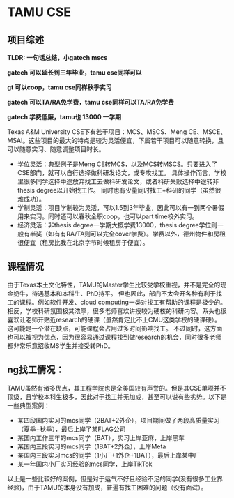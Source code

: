 # TAMU CSE
## 项目综述
**TLDR: 一句话总结，小gatech mscs**

**gatech 可以延长到三年毕业，tamu cse同样可以**

**gt 可以coop，tamu cse同样秋季实习**

**gatech 可以TA/RA免学费，tamu cse同样可以TA/RA免学费**

**gatech 学费低廉，tamu也 13000 一学期**

Texas A&M University CSE下有若干项目：MCS、MSCS、Meng CE、MSCE、MSAI。这些项目的最大的特点是较为灵活便宜，下属若干项目可以随意转换，且可以随意实习、随意调整项目时长。
- 学位灵活：典型例子是Meng CE转MCS，以及MCS转MSCS。只要进入了CSE部门，就可以自行选择做科研发论文，或专攻找工。
具体操作而言，学校里很多同学选择中途放弃找工去做科研发论文，或者科研失败选择中途转非thesis degree以开始找工作。
同时也有少量同时找工+科研的同学（虽然很难成功）。
- 学制灵活：项目学制较为灵活，可以1.5到3年毕业，因此可以有一到两个暑假用来实习。同时还可以春秋全职coop，也可以part time校外实习。
- 经济灵活：非thesis degree一学期大概学费13000，thesis degree学位则一般有半奖（如有有RA/TA则可以完全cover学费）。学费以外，德州物件和房租很便宜（租房比我在北京字节时候租房子便宜）。

## 课程情况
由于Texas本土文化特性，TAMU的Master学生比较受学校重视，并不是完全的现金奶牛，待遇基本和本科生、PhD持平。
但也因此，部门不太会开各种有利于找工的课程。例如软件开发、cloud computing一类对找工有帮助的课程是极少的。
相反，学校科研氛围极其浓厚，很多老师喜欢讲授较为硬核的科研内容。系头也很喜欢让老师开贴近research的硬课（虽然肯定比不上CMU这类学校的硬课硬）。
这可能是一个潜在缺点，可能课程会占用过多时间影响找工。
不过同时，这方面也可以被视为优点，因为很容易通过课程找到做research的机会，同时很多老师都非常乐意招收MS学生并接受转PhD。

## ng找工情况：
TAMU虽然有诸多优点，其工程学院也是全美国较有声誉的。但是其CSE单项并不顶级，且学校本科生极多，因此对于找工并无加成，甚至可以说有些劣势。以下是一些典型案例：
- 某四段国内实习的mcs同学（2BAT+2外企），项目期间做了两段高质量实习（夏季+秋季），最后上岸了某FLAG公司
- 某国内工作三年的mcs同学（BAT），实习上岸亚麻，上岸黑车
- 某国内三段实习的mcs同学（1BAT+2外企），上岸Meta
- 某国内三段实习mcs的同学（1小厂+1外企+1BAT），最后上岸某中厂
- 某一年国内小厂实习经验的mcs同学，上岸TikTok

以上是一些比较好的案例，但是对于运气不好且经验不足的同学(没有很多工业界经验)，由于TAMU的本身没有加成，普遍有找工困难的问题（没有面试）。
